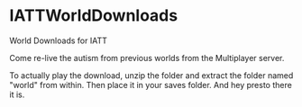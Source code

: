 # IATTWorldDownloads
World Downloads for IATT

Come re-live the autism from previous worlds from the Multiplayer server.


To actually play the download, unzip the folder and extract the folder named "world" from within. Then place it in your saves folder. And hey presto there it is.
